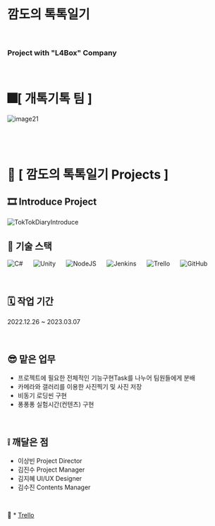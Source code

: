 # 깜도의 톡톡일기
&nbsp;
### Project with "L4Box" Company
&nbsp;
# 🎆[ **개톡기톡 팀** ]
![image21](https://github.com/KingOneChance/TokTokDiary/assets/49630123/6a61be51-8dfe-413c-b929-a8dda75ac76e)
#
&nbsp;
# 💾 [ **깜도의 톡톡일기 Projects** ]
## 🎞️ **Introduce Project**
![TokTokDiaryIntroduce](https://github.com/KingOneChance/TokTokDiary/assets/49630123/b51b2582-fb4d-487d-939c-14882a67c781)
&nbsp;

## 🔧 기술 스택
![C#](https://img.shields.io/badge/c%23-%23239120.svg?style=for-the-badge&logo=c-sharp&logoColor=white)
&nbsp;&nbsp;&nbsp;&nbsp;
![Unity](https://img.shields.io/badge/unity-%23000000.svg?style=for-the-badge&logo=unity&logoColor=white)
&nbsp;&nbsp;&nbsp;&nbsp;
![NodeJS](https://img.shields.io/badge/node.js-6DA55F?style=for-the-badge&logo=node.js&logoColor=white)
&nbsp;&nbsp;&nbsp;&nbsp;
![Jenkins](https://img.shields.io/badge/jenkins-%232C5263.svg?style=for-the-badge&logo=jenkins&logoColor=white)
&nbsp;&nbsp;&nbsp;&nbsp;
![Trello](https://img.shields.io/badge/Trello-%23026AA7.svg?style=for-the-badge&logo=Trello&logoColor=white)
&nbsp;&nbsp;&nbsp;&nbsp;
![GitHub](https://img.shields.io/badge/github-%23121011.svg?style=for-the-badge&logo=github&logoColor=white)

&nbsp;

## 🗓️ 작업 기간
2022.12.26 ~ 2023.03.07

&nbsp;

## 😎 맡은 업무

* 프로젝트에 필요한 전체적인 기능구현Task를 나누어 팀원들에게 분배
* 카메라와 갤러리를 이용한 사진찍기 및 사진 저장
* 비동기 로딩씬 구현
* 퐁퐁퐁 실험시간(컨텐츠) 구현

&nbsp;

## ❕ 깨달은 점

* 이상빈 Project Director
* 김진수 Project Manager
* 김지혜 UI/UX Designer
* 김수진 Contents Manager

&nbsp;

🔗 * [Trello](https://trello.com/b/5RWy4uH7/toktokdiary, "Trello Link")

